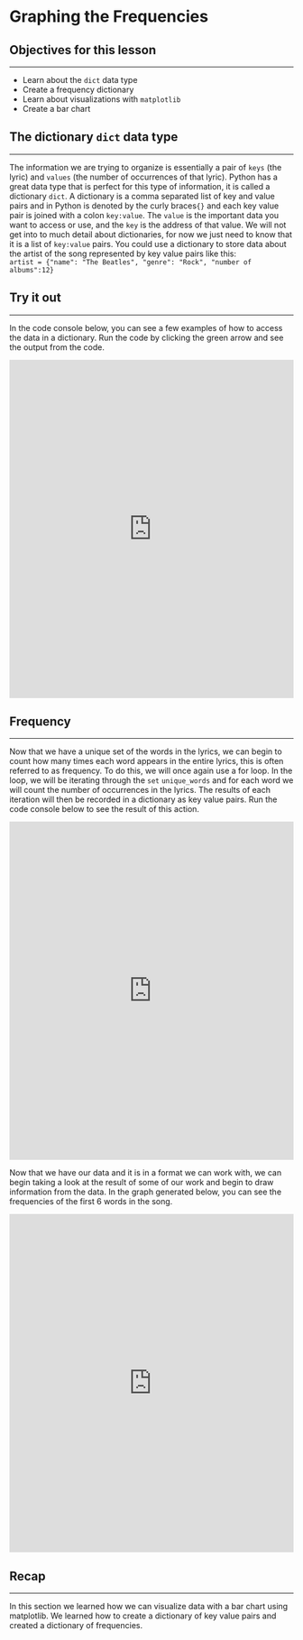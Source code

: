 # Graphing the Frequencies

## Objectives for this lesson
***
* Learn about the `dict` data type
* Create a frequency dictionary
* Learn about visualizations with `matplotlib`
* Create a bar chart

## The dictionary `dict` data type
***
The information we are trying to organize is essentially a pair of `keys` (the lyric) and `values` (the number of occurrences of that lyric).  Python has a great data type that is perfect for this type of information, it is called a dictionary `dict`. A dictionary is a comma separated list of key and value pairs and in Python is denoted by the curly braces`{}` and each key value pair is joined with a colon `key:value`. The `value` is the important data you want to access or use, and the `key` is the address of that value.  We will not get into to much detail about dictionaries, for now we just need to know that it is a list of `key:value` pairs.  You could use a dictionary to store data about the artist of the song represented by key value pairs like this:  
`artist = {"name": "The Beatles", "genre": "Rock", "number of albums":12}`  

## Try it out
***
In the code console below, you can see a few examples of how to access the data in a dictionary. Run the code by clicking the green arrow and see the output from the code.

<iframe frameborder="0" width="100%" height="600px" src="https://repl.it/@DSExperience/Dictionary?lite=true"></iframe>


## Frequency
***
Now that we have a unique set of the words in the lyrics, we can begin to count how many times each word appears in the entire lyrics, this is often referred to as frequency.  To do this, we will once again use a for loop.  In the loop, we will be iterating through the `set` `unique_words` and for each word we will count the number of occurrences in the lyrics.  The results of each iteration will then be recorded in a dictionary as key value pairs.  Run the code console below to see the result of this action.

<iframe frameborder="0" width="100%" height="600px" src="https://repl.it/@DSExperience/LyricsDictionary?lite=true"></iframe>

Now that we have our data and it is in a format we can work with, we can begin taking a look at the result of some of our work and begin to draw information from the data. In the graph generated below, you can see the frequencies of the first 6 words in the song.

<iframe frameborder="0" width="100%" height="600px" src="https://repl.it/@DSExperience/SongVisualization?lite=true"></iframe>

## Recap
***
In this section we learned how we can visualize data with a bar chart using matplotlib.  We learned how to create a dictionary of key value pairs and created a dictionary of frequencies.